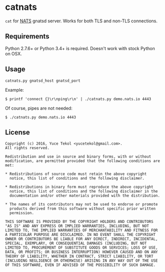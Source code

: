 # catnats

`cat` for [NATS](http://nats.io) gnatsd server. Works for both TLS and non-TLS connections. 

## Requirements

Python 2.7.6+ or Python 3.4+ is required. Doesn't work with stock Python on OSX. 

## Usage

`catnats.py gnatsd_host gnatsd_port` 

Example:

```
$ printf 'connect {}\r\nping\r\n' | ./catnats.py demo.nats.io 4443 
```

Of course, pipes are not needed:

```
$ ./catnats.py demo.nats.io 4443
```

## License

```
Copyright (c) 2016, Yuce Tekol <yucetekol@gmail.com>.
All rights reserved.

Redistribution and use in source and binary forms, with or without
modification, are permitted provided that the following conditions are
met:

* Redistributions of source code must retain the above copyright
  notice, this list of conditions and the following disclaimer.

* Redistributions in binary form must reproduce the above copyright
  notice, this list of conditions and the following disclaimer in the
  documentation and/or other materials provided with the distribution.

* The names of its contributors may not be used to endorse or promote
  products derived from this software without specific prior written
  permission.

THIS SOFTWARE IS PROVIDED BY THE COPYRIGHT HOLDERS AND CONTRIBUTORS
"AS IS" AND ANY EXPRESS OR IMPLIED WARRANTIES, INCLUDING, BUT NOT
LIMITED TO, THE IMPLIED WARRANTIES OF MERCHANTABILITY AND FITNESS FOR
A PARTICULAR PURPOSE ARE DISCLAIMED. IN NO EVENT SHALL THE COPYRIGHT
OWNER OR CONTRIBUTORS BE LIABLE FOR ANY DIRECT, INDIRECT, INCIDENTAL,
SPECIAL, EXEMPLARY, OR CONSEQUENTIAL DAMAGES (INCLUDING, BUT NOT
LIMITED TO, PROCUREMENT OF SUBSTITUTE GOODS OR SERVICES; LOSS OF USE,
DATA, OR PROFITS; OR BUSINESS INTERRUPTION) HOWEVER CAUSED AND ON ANY
THEORY OF LIABILITY, WHETHER IN CONTRACT, STRICT LIABILITY, OR TORT
(INCLUDING NEGLIGENCE OR OTHERWISE) ARISING IN ANY WAY OUT OF THE USE
OF THIS SOFTWARE, EVEN IF ADVISED OF THE POSSIBILITY OF SUCH DAMAGE.
```